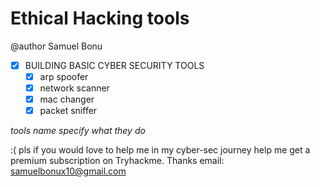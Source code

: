 # Ethical Hacking tools
@author Samuel Bonu

- [X] BUILDING BASIC CYBER SECURITY TOOLS
    - [X] arp spoofer
    - [X] network scanner
    - [X] mac changer
    - [X] packet sniffer

*tools name specify what they do*
















:( pls if you would love to help me in my cyber-sec journey
help me get a premium subscription on Tryhackme. Thanks
email: samuelbonux10@gmail.com
